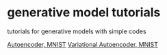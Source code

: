 # generative model tutorials
tutorials for generative models with simple codes

[Autoencoder, MNIST](https://github.com/oneoftwo/generative_model_tutorials/blob/main/AE_MNIST.ipynb)
[Variational Autoencoder, MNIST](https://github.com/oneoftwo/generative_model_tutorials/blob/main/AE_MNIST.ipynb)
